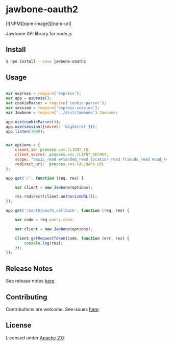 # jawbone-oauth2
[![NPM][npm-image]][npm-url]

Jawbone API library for node.js


## Install

```sh
$ npm install --save jawbone-oauth2
```


## Usage

```js

var express = require('express');
var app = express();
var cookieParser = require('cookie-parser');
var session = require('express-session');
var Jawbone = require('../dist/Jawbone').Jawbone;

app.use(cookieParser());
app.use(session({secret: 'bigSecret'}));
app.listen(3000);


var options = {
    client_id: process.env.CLIENT_ID,
    client_secret: process.env.CLIENT_SECRET,
    scope: "basic_read extended_read location_read friends_read mood_read mood_write move_read move_write sleep_read sleep_write meal_read meal_write weight_read weight_write cardiac_read cardiac_write generic_event_read generic_event_write",
    redirect_uri:  process.env.CALLBACK_URL
};

app.get('/', function (req, res) {

    var client = new Jawbone(options);

    res.redirect(client.authorizeURL());
});

app.get('/oauth/oauth_callback', function (req, res) {

    var code = req.query.code;

    var client = new Jawbone(options);

    client.getRequestToken(code, function (err, res) {
        console.log(res);
    });
});
```

## Release Notes

See release notes [here](./RELEASENOTES.md).

## Contributing

Contributions are welcome. See issues [here](https://github.com/mpicciolli/jawbone-oauth2/issues).

## License

Licensed under [Apache 2.0](./LICENSE).